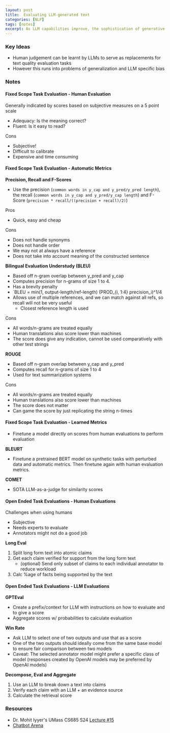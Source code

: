 ```yaml
---
layout: post
title:  Evaluating LLM-generated text
categories: [NLP]
tags: [notes]
excerpt: As LLM capabilities improve, the sophistication of generative text evaluation methods also needs to increase. We look at some of the most common methods used thus far, both human annotated and automated
---
```


### Key Ideas
- Human judgement can be learnt by LLMs to serve as replacements for text quality evaluation tasks
- However this runs into problems of generalization and LLM specific bias

### Notes
#### Fixed Scope Task Evaluation - Human Evaluation
Generally indicated by scores based on subjective measures on a 5 point scale
- Adequacy: Is the meaning correct?
- Fluent: Is it easy to read?

Cons
- Subjective!
- Difficult to calibrate
- Expensive and time consuming

#### Fixed Scope Task Evaluation - Automatic Metrics
**Precision, Recall and F-Scores**
- Use the precision (`common words in y_cap and y_pred/y_pred length`), the recall (`common words in y_cap and y_pred/y_cap length`) and F-Score (`precision * recall/((precision + recall)/2)`)

Pros
- Quick, easy and cheap

Cons
- Does not handle synonyms
- Does not handle order
- We may not at always have a reference
- Does not take into account meaning of the constructed sentence

**Bilingual Evaluation Understudy (BLEU)**
- Based off n-gram overlap between y_pred and y_cap
- Computes precision for n-grams of size 1 to 4.
- Has a brevity penalty
- `BLEU = min(1, output-length/ref-length) (PROD_{i, 1:4} precision_i)^1/4
- Allows use of multiple references, and we can match against all refs, so recall will not be very useful
    - Closest reference length is used

Cons
- All words/n-grams are treated equally
- Human translations also score lower than machines
- The score does give any indication, cannot be used comparatively with other test strings

**ROUGE**
- Based off n-gram overlap between y_cap and y_pred
- Computes recall for n-grams of size 1 to 4
- Used for text summarization systems

Cons
- All words/n-grams are treated equally
- Human translations also score lower than machines
- The score does not matter
- Can game the score by just replicating the string n-times

#### Fixed Scope Task Evaluation - Learned Metrics
- Finetune a model directly on scores from human evaluations to perform evaluation

**BLEURT**
- Finetune a pretrained BERT model on synthetic tasks with perturbed data and automatic metrics. Then finetune again with human evaluation metrics.

**COMET**
- SOTA LLM-as-a-judge for similarity scores

#### Open Ended Task Evaluations - Human Evaluations
Challenges when using humans
- Subjective
- Needs experts to evaluate
- Annotators might not do a good job

**Long Eval**
1. Split long form text into atomic claims
2. Get each claim verified for support from the long form text
    - (optional) Send only subset of claims to each individual annotator to reduce workload
3. Calc %age of facts being supported by the text


#### Open Ended Task Evaluations - LLM Evaluations
**GPTEval**
- Create a prefix/context for LLM with instructions on how to evaluate and to give a score
- Aggregate scores w/ probabilities to calculate evaluation

**Win Rate**
- Ask LLM to select one of two outputs and use that as a score
- One of the two outputs should ideally come from the same base model to ensure fair comparison between two models
- Caveat: The selected annotator model might prefer a specific class of model (responses created by OpenAI models may be preferred by OpenAI models)

**Decompose, Eval and Aggregate**
1. Use an LLM to break down a text into claims
2. Verify each claim with an LLM + an evidence source
3. Calculate the retrieval score

### Resources
- Dr. Mohit Iyyer's UMass CS685 S24 [Lecture #15](https://www.youtube.com/watch?v=Um9gf-U0o1Q)
- [Chatbot Arena](chat.lmsys.org)
